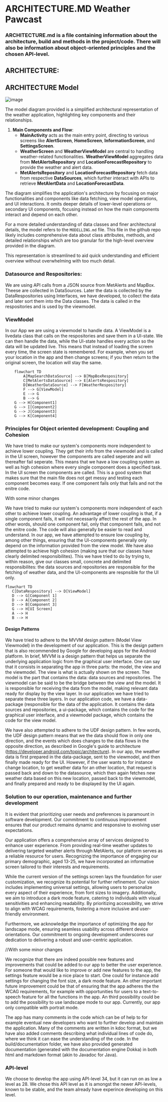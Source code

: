 
# ARCHITECTURE.MD Weather Pawcast
### ARCHITECTURE.md is a file containing information about the architecture, build and methods in the project/code. There will also be information about object-oriented principles and the chosen API-level.

## ARCHITECTURE:

## ARCHITECTURE Model
![image](https://media.github.uio.no/user/8084/files/2099c9e9-31d0-4cc3-9689-919338d4dbbb)

The model diagram provided is a simplified architectural representation of the weather application, highlighting key components and their relationships.

1. **Main Components and Flow**:
   - **MainActivity** acts as the main entry point, directing to various screens like **AlertScreen**, **HomeScreen**, **InformationScreen**, and **SettingsScreen**.
   - **WeatherScreen** and **WeatherViewModel** are central to handling weather-related functionalities. **WeatherViewModel** aggregates data from **MetAlertsRepository** and **LocationForecastRepository** to provide the weather and alert data.
   - **MetAlertsRepository** and **LocationForecastRepository** fetch data from respective **DataSources**, which further interact with APIs to retrieve **MetAlertData** and **LocationForecastData**.


The diagram simplifies the application's architecture by focusing on major functionalities and components like data fetching, view model operations, and UI interactions. It omits deeper details of lower-level operations or secondary UI components, focusing instead on how the main components interact and depend on each other.

For a more detailed understanding of data classes and finer architectural details, the model refers to the `MODELLING.md` file. This file in the github repo likely includes comprehensive data about class attributes, methods, and detailed relationships which are too granular for the high-level overview provided in the diagram. 

This representation is streamlined to aid quick understanding and efficient overview without overwhelming with too much detail.


### Datasource and Respositories:
We are using API calls from a JSON source from MetAlerts and MapBox. Theese are collected in DataSources. Later the data is collected by the DataRespositories using Interfaces, we have developed, to collect the data and later sort them into the Data classes. The data is called in the respositories and is used by the viewmodel. 

### ViewModel
In our App we are using a viewmodel to handle data. A ViewModel is a livedata class that calls on the respositories and save them in a UI-state. We can then handle the data, while the UI-state handles every action so the data will be updated live. This means that instead of loading the screen every time, the screen state is remembered. For example, when you set your location in the app and then change screens; if you then return to the original screen, the location will stay the same.

```mermaid
    flowchart TD
        A[MapSearchDataSource] --> B[MapBoxRespository]
        C[MetAlertsDataSource] --> E[AlertsRespository]
        D[WeatherDataSource] --> F[WeatherRespository]
        F --> G[ViewModel]
        E --> G
        B --> G
    G --> H[Component1]
    G --> I[Component2]
    G --> J[Component3]
    G --> K[Component4]  
```

### Principles for Object oriented development: Coupling and Cohesion
We have tried to make our system's components more independent to achieve lower coupling. They get their info from the viewmodel and is called in the UI screen, however the components are called seperate and will thereafter fail seperate. This means that we have a low coupling system as well as high cohesion where every single component does a specified task. In the UI screen the components are called. This is a good system that makes sure that the main file does not get messy and testing each component becomes easy. If one component fails only that fails and not the enitre code.



With some minor changes

We have tried to make our system's components more independent of each other to achieve lower coupling. An advantage of lower coupling is that, if a single component fails, it will not necessarily affect the rest of the app. In other words, should one component fail, only that component fails, and not the enitre code. The code will also generally be easier to read and understand. In our app, we have attempted to ensure low coupling by, among other things, ensuring that the UI-components generally only depend on the information provided from the view model. We have also attempted to achieve high cohesion (making sure that our classes have clearly delimited responsibilites). This we have tried to do by trying to, within reason, give our  classes small, concrete and delimited responsibilites: the data sources and repositories are responsible for the fetching of weather data, and the UI-components are respnsible for the UI only. 

 ```mermaid
flowchart TD
    C[DataRespository] --> D[ViewModel]
    D --> G[Component 1]
    D --> A[Component 2]
    D --> B[Component 3]
    G --> H[UI Screen]
    A --> H
    B --> H
```
#### Design Patterns
We have tried to adhere to the MVVM design pattern (Model View Viewmodel) in the development of our application. This is the design pattern that is also recommended by Google for developing apps for the Android platform. In brief, MVVM is a design pattern that helps us separate the underlying application logic from the graphical user interface. One can say that it consists in separating the app in three parts: the model, the view and the viewmodel. The view is what is actually shown on the screen. The model is the part that contains the data: data sources and repositories. The viewmodel can be said to be the bridge between the view and the model. It is responsible for receiving the data from the model, making relevant data ready for display by the view layer. 
In our application we have tried to separate these three layers. In our application code, we have a data-package (responsible for the data of the application. It contains the data sources and repositories, a ui-package, which contains the code for the graphical user interface, and a viewmodel package, which contains the code for the view model.

We have also attempted to adhere to the UDF design pattern. In few words, the UDF design pattern means that we the data should flow in only one direction, and the events which does changes to the data flows in the opposite direction, as described in Google's guide to architecture (https://developer.android.com/topic/architecture). In our app, the weather data is first prepared in the data-package, sent to the viewmodel, and then finally made ready for the UI. However, if the user wants to for instance change location, to get weather data for an other location, that request is passed back and down to the datasource, which then again fetches new weather data based on this new location, passed back to the viewmodel, and finally prepared and ready to be displayed by the UI again.


### Solution to our operation, maintenance and further development

It is evident that prioritizing user needs and preferences is paramount in software development. Our commitment to continuous improvement ensures that our product remains dynamic and responsive to evolving user expectations.

Our application offers a comprehensive array of services designed to enhance user experience. From providing real-time weather updates to delivering targeted weather alerts through MetAlerts, our platform serves as a reliable resource for users. Recognizing the importance of engaging our primary demographic, aged 13-25, we have incorporated an informative screen tailored to their interests and requirements.

While the current version of the settings screen lays the foundation for user customization, we recognize its potential for further refinement. Our vision includes implementing universal settings, allowing users to personalize every aspect of their experience, from font sizes to imagery. Additionally, we aim to introduce a dark mode feature, catering to individuals with visual sensitivities and enhancing readability. By prioritizing accessibility, we strive to align with WCAG requirements, fostering a more inclusive and user-friendly environment.

Furthermore, we acknowledge the importance of optimizing the app for landscape mode, ensuring seamless usability across different device orientations. Our commitment to ongoing development underscores our dedication to delivering a robust and user-centric application.

//With some minor changes

We recognize that there are indeed possible new features and improvements that could be added to our app to better the user experience. For someone that would like to improve or add new features to the app, the settings feature would be a nice place to start. One could for instance add settings for changing the font size, a dark mode feature. An other important future improvement could be that of ensuring that the app adheres the the WCAG requirements, for example with opportunities for users to a text-to-speech feature for all the functions in the app. An third possibility could be to add the possibility to use landscape mode to our app. Currently, our app only compatible with portrait mode.

The app has many comments in the code which can be of help to for example eventual new developers who want to further develop and maintain the application. Many of the comments are written in kdoc format, but we have also added comments describing what individual lines of code do, where we think it can ease the understanding of the code. In the build/documentation folder, we have also provided generated documentation (generated with the documentation engine Dokka) in both html and markdown format (akin to Javadoc for Java).

### API-level
We choose to develop the app using API-level 34, but it can run on as low a level as 28. We chose this API level as it is amongst the newer API-levels, known to be stable, and the team already have experince developing on this level.



